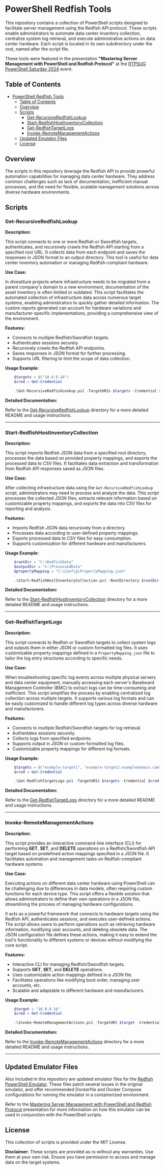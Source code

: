 # PowerShell Redfish Tools

This repository contains a collection of PowerShell scripts designed to facilitate server management using the Redfish API protocol. These scripts enable administrators to automate data center inventory collection, centralize system log retrieval, and execute administrative actions on data center hardware. Each script is located in its own subdirectory under the root, named after the script file.

These tools were featured in the presentation **"Mastering Server Management with PowerShell and Redfish Protocol"** at the [RTPSUG PowerShell Saturday 2024](https://powershellsaturdaync.com/) event.

## Table of Contents

- [PowerShell Redfish Tools](#powershell-redfish-tools)
  - [Table of Contents](#table-of-contents)
  - [Overview](#overview)
  - [Scripts](#scripts)
    - [Get-RecursiveRedfishLookup](#get-recursiveredfishlookup)
    - [Start-RedfishHostInventoryCollection](#start-redfishhostinventorycollection)
    - [Get-RedfishTargetLogs](#get-redfishtargetlogs)
    - [Invoke-RemoteManagementActions](#invoke-remotemanagementactions)
  - [Updated Emulator Files](#updated-emulator-files)
  - [License](#license)

## Overview

The scripts in this repository leverage the Redfish API to provide powerful automation capabilities for managing data center hardware. They address common challenges such as lack of documentation, inefficient manual processes, and the need for flexible, scalable management solutions across diverse hardware environments.

## Scripts

### Get-RecursiveRedfishLookup

**Description:**

This script connects to one or more Redfish or Swordfish targets, authenticates, and recursively crawls the Redfish API starting from a specified root URL. It collects data from each endpoint and saves the responses in JSON format to an output directory. This tool is useful for data center inventory automation or managing Redfish-compliant hardware.

**Use Case:**

In divestiture projects where infrastructure needs to be migrated from a parent company's domain to a new environment, documentation of the asset inventory is often limited or outdated. This script facilitates the automated collection of infrastructure data across numerous target systems, enabling administrators to quickly gather detailed information. The custom reports generated can account for hardware variations and manufacturer-specific implementations, providing a comprehensive view of the environment.

**Features:**

- Connects to multiple Redfish/Swordfish targets.
- Authenticates sessions securely.
- Recursively crawls the Redfish API endpoints.
- Saves responses in JSON format for further processing.
- Supports URL filtering to limit the scope of data collection.

**Usage Example:**

```powershell
    $targets = @("10.0.0.16")
    $cred = Get-Credential
    
    .\Get-RecursiveRedfishLookup.ps1 -TargetURIs $targets -Credential $cred -OutputDirectory "C:\RedfishData"
```

**Detailed Documentation:**

Refer to the [Get-RecursiveRedfishLookup](Get-RecursiveRedfishLookup/README.md) directory for a more detailed README and usage instructions.

---

### Start-RedfishHostInventoryCollection

**Description:**

This script imports Redfish JSON data from a specified root directory, processes the data based on provided property mappings, and exports the processed data to CSV files. It facilitates data extraction and transformation from Redfish API responses saved as JSON files.

**Use Case:**

After collecting infrastructure data using the `Get-RecursiveRedfishLookup` script, administrators may need to process and analyze the data. This script processes the collected JSON files, extracts relevant information based on customizable property mappings, and exports the data into CSV files for reporting and analysis.

**Features:**

- Imports Redfish JSON data recursively from a directory.
- Processes data according to user-defined property mappings.
- Exports processed data to CSV files for easy consumption.
- Supports customization for different hardware and manufacturers.

**Usage Example:**

```powershell
    $rootDir = "C:\RedfishData"
    $outputDir = "C:\ProcessedData"
    $propertyMapping = "C:\Config\PropertyMapping.json"
    
    .\Start-RedfishHostInventoryCollection.ps1 -RootDirectory $rootDir -OutputDirectory $outputDir -PropertyMappingFile $propertyMapping
```

**Detailed Documentation:**

Refer to the [Start-RedfishHostInventoryCollection](Start-RedfishHostInventoryCollection/README.md) directory for a more detailed README and usage instructions.

---

### Get-RedfishTargetLogs

**Description:**

This script connects to Redfish or Swordfish targets to collect system logs and outputs them in either JSON or custom-formatted log files. It uses customizable property mappings defined in a `PropertyMapping.json` file to tailor the log entry structures according to specific needs.

**Use Case:**

When troubleshooting specific log events across multiple physical servers and data center equipment, manually accessing each server's Baseboard Management Controller (BMC) to extract logs can be time-consuming and inefficient. This script simplifies the process by enabling centralized log collection across multiple targets. It supports various log formats and can be easily customized to handle different log types across diverse hardware and manufacturers.

**Features:**

- Connects to multiple Redfish/Swordfish targets for log retrieval.
- Authentates sessions securely.
- Collects logs from specified endpoints.
- Supports output in JSON or custom-formatted log files.
- Customizable property mappings for different log formats.

**Usage Example:**

```powershell
    $targets = @("example-target1", "example-target2.exampledomain.com")
    $cred = Get-Credential
    
    .\Get-RedfishTargetLogs.ps1 -TargetURIs $targets -Credential $cred
```

**Detailed Documentation:**

Refer to the [Get-RedfishTargetLogs](Get-RedfishTargetLogs/README.md) directory for a more detailed README and usage instructions.

---

### Invoke-RemoteManagementActions

**Description:**

This script provides an interactive command-line interface (CLI) for performing **GET**, **SET**, and **DELETE** operations on a Redfish/Swordfish API target based on predefined action mappings specified in a JSON file. It facilitates automation and management tasks on Redfish-compliant hardware systems.

**Use Case:**

Executing actions on different data center hardware using PowerShell can be challenging due to differences in data models, often requiring custom functions for each device type. This script offers a flexible solution that allows administrators to define their own operations in a JSON file, streamlining the process of managing hardware configurations.

It acts as a powerful framework that connects to hardware targets using the Redfish API, authenticates sessions, and executes user-defined actions. The script allows users to perform operations such as retrieving hardware information, modifying user accounts, and deleting obsolete data. The JSON configuration file defines these actions, making it easy to extend the tool's functionality to different systems or devices without modifying the core script.

**Features:**

- Interactive CLI for managing Redfish/Swordfish targets.
- Supports **GET**, **SET**, and **DELETE** operations.
- Uses customizable action mappings defined in a JSON file.
- Facilitates operations like modifying boot order, managing user accounts, etc.
- Scalable and adaptable to different hardware and manufacturers.

**Usage Example:**

```powershell
    $target = "10.0.0.16"
    $cred = Get-Credential
    
    .\Invoke-RemoteManagementActions.ps1 -TargetURI $target -Credential $cred -ActionMappingFile "C:\Config\ActionMapping.json"
```

**Detailed Documentation:**

Refer to the [Invoke-RemoteManagementActions](Invoke-RemoteManagementActions/README.md) directory for a more detailed README and usage instructions.

---

## Updated Emulator Files

Also included in this repository are updated emulator files for the [Redfish PowerShell Emulator](https://github.com/Cray-HPE/csm-redfish-interface-emulator). These files patch several issues in the original emulator, and offer recommended Dockerfile and Docker Compose configurations for running the emulator in a containerized environment.

Refer to the [Mastering Server Management with PowerShell and Redfish Protocol](Mastering%20Server%20Management%20with%20PowerShell%20and%20Redfish%20Protocol.pdf) presentation for more information on how this emulator can be used in conjunction with the PowerShell scripts.

## License

This collection of scripts is provided under the MIT License.

**Disclaimer:** These scripts are provided as-is without any warranties. Use them at your own risk. Ensure you have permission to access and manage data on the target systems.
